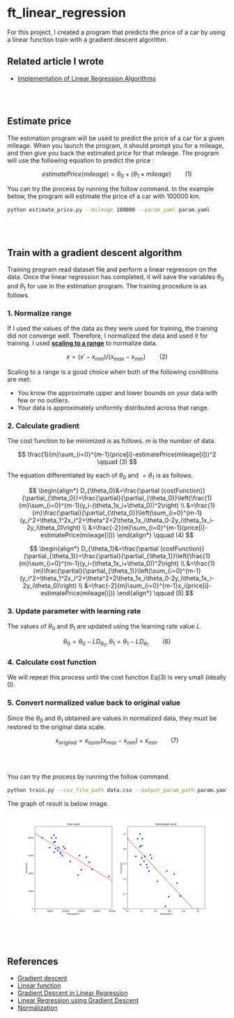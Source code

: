 # ft_linear_regression
For this project, I created a program that predicts the price of a car by using a linear function train with a gradient descent algorithm.

## Related article I wrote
- [Implementation of Linear Regression Algorithms](https://medium.com/@hirok4/implementation-of-linear-regression-algorithms-4f1844ad4600)

<br></br>

## Estimate price
The estimation program will be used to predict the price of a car for a given mileage.
When you launch the program, it should prompt you for a mileage, and then give you back the estimated price for that mileage. The program will use the following
equation to predict the price :

$$
estimatePrice(mileage) = \theta_0 + (\theta_1 \times mileage) \qquad (1)
$$

You can try the process by running the follow command. In the example below, the program will estimate the price of a car with 100000 km.

```bash
python estimate_price.py --mileage 100000 --param_yaml param.yaml
```

<br></br>

## Train with a gradient descent algorithm
Training program read dataset file and perform a linear regression on the data.
Once the linear regression has completed, it will save the variables $\theta_0$ and $\theta_1$ for use in the estimation program.
The training procedure is as follows.

### **1. Normalize range**
If I used the values of the data as they were used for training, the training did not converge well. Therefore, I normalized the data and used it for training. I used [**scaling to a range**](https://developers.google.com/machine-learning/data-prep/transform/normalization#scaling-to-a-range) to normalize data.

$$
x=(x\prime - x_{min})/(x_{max}-x_{min}) \qquad (2)
$$

Scaling to a range is a good choice when both of the following conditions are met:
- You know the approximate upper and lower bounds on your data with few or no outliers.
 - Your data is approximately uniformly distributed across that range.

### **2. Calculate gradient**
The cost function to be minimized is as follows. $m$ is the number of data.

$$
\frac{1}{m}\sum_{i=0}^{m-1}(price[i]-estimatePrice(mileage[i]))^2 \qquad (3)
$$

The equation differentiated by each of $\theta_0$ and $=\theta_1$ is as follows.

$$
\begin{align*}
D_{\theta_0}&=\frac{\partial (costFunction)}{\partial_{\theta_0}}=\frac{\partial}{\partial_{\theta_0}}\left(\frac{1}{m}\sum_{i=0}^{m-1}(y_i-(\theta_1x_i+\theta_0))^2\right) \\
&=\frac{1}{m}\frac{\partial}{\partial_{\theta_0}}\left(\sum_{i=0}^{m-1}(y_i^2+\theta_1^2x_i^2+\theta^2+2\theta_1x_i\theta_0-2y_i\theta_1x_i-2y_i\theta_0)\right) \\
&=\frac{-2}{m}\sum_{i=0}^{m-1}(price[i]-estimatePrice(mileage[i]))
\end{align*} \qquad (4)
$$

$$
\begin{align*}
D_{\theta_1}&=\frac{\partial (costFunction)}{\partial_{\theta_1}}=\frac{\partial}{\partial_{\theta_1}}\left(\frac{1}{m}\sum_{i=0}^{m-1}(y_i-(\theta_1x_i+\theta_0))^2\right) \\
&=\frac{1}{m}\frac{\partial}{\partial_{\theta_1}}\left(\sum_{i=0}^{m-1}(y_i^2+\theta_1^2x_i^2+\theta^2+2\theta_1x_i\theta_0-2y_i\theta_1x_i-2y_i\theta_0)\right) \\
&=\frac{-2}{m}\sum_{i=0}^{m-1}x_i(price[i]-estimatePrice(mileage[i]))
\end{align*} \qquad (5)
$$

### **3. Update parameter with learning rate**
The values of $\theta_0$ and $\theta_1$ are updated using the learning rate value $L$.

$$
\theta_0=\theta_0-LD_{\theta_0},
\theta_1=\theta_1-LD_{\theta_1} \qquad (6)
$$

### **4. Calculate cost function**
We will repeat this process until the cost function Eq(3) is very small (ideally 0).

### **5. Convert normalized value back to original value**
Since the $\theta_0$ and $\theta_1$ obtained are values in normalized data, they must be restored to the original data scale.

$$
x_{original}=x_{norm}(x_{max}-x_{min})+x_{min} \qquad (7)
$$

<br></br>

You can try the process by running the follow command.

```bash
python train.py --csv_file_path data.csv --output_param_path param.yaml
```

The graph of result is below image.

<img src='images/result_graph.png' width='700'>

<br></br>

## References
- [Gradient descent](https://en.wikipedia.org/wiki/Gradient_descent)
- [Linear function](https://en.wikipedia.org/wiki/Linear_function)
- [Gradient Descent in Linear Regression](https://www.analyticsvidhya.com/blog/2021/04/gradient-descent-in-linear-regression/)
- [Linear Regression using Gradient Descent](https://towardsdatascience.com/linear-regression-using-gradient-descent-97a6c8700931)
- [Normalization](https://developers.google.com/machine-learning/data-prep/transform/normalization)
